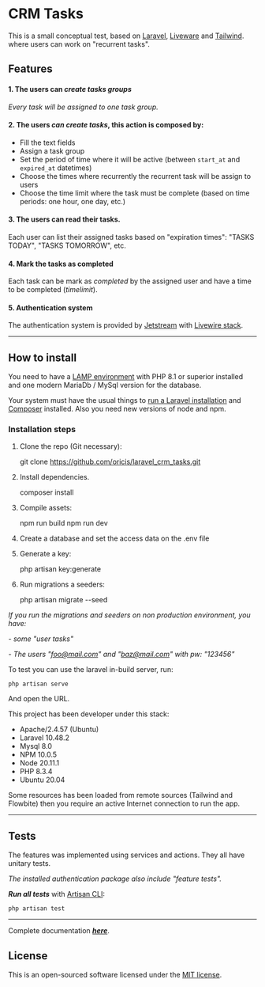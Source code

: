# CRM Tasks

This is a small conceptual test, based on [Laravel](https://laravel.com/docs/),
[Liveware](https://laravel.com/docs/10.x/blade#supercharging-blade-with-livewire)
and [Tailwind](https://tailwindcss.com/).
where users can work on "recurrent tasks".

## Features

#### 1. The users can ***create tasks groups***

*Every task will be assigned to one task group.*

#### 2. The users ***can create tasks***, this action is composed by:
 - Fill the text fields
 - Assign a task group
 - Set the period of time where it will be active (between `start_at` and
`expired_at` datetimes)
 - Choose the times where recurrently the recurrent task will be assign to users
 - Choose the time limit where the task must be complete
(based on time periods: one hour, one day, etc.)

#### 3. The users can read their tasks.

Each user can list their assigned tasks based on "expiration times":
"TASKS TODAY", "TASKS TOMORROW", etc.

#### 4. Mark the tasks as completed

Each task can be mark as *completed* by the assigned user
and have a time to be completed (*timelimit*).

#### 5. Authentication system
The authentication system is provided by
[Jetstream](https://jetstream.laravel.com/)
with [Livewire stack](https://jetstream.laravel.com/stacks/livewire.html).


***

## How to install

You need to have a [LAMP environment](https://github.com/oricis/notes/blob/master/contents/lamp/lamp-settings.md)
with PHP 8.1 or superior installed and one modern MariaDb / MySql version
for the database.

Your system must have the usual things to
[run a Laravel installation](https://laravel.com/docs/10.x/installation)
and [Composer](https://getcomposer.org/) installed.
Also you need new versions of node and npm.

### Installation steps

1. Clone the repo (Git necessary):

    git clone https://github.com/oricis/laravel_crm_tasks.git

2. Install dependencies.

    composer install

3. Compile assets:

    npm run build
    npm run dev

4. Create a database and set the access data on the .env file

5. Generate a key:

    php artisan key:generate

6. Run migrations a seeders:

    php artisan migrate --seed

*If you run the migrations and seeders on non production environment, you have:*

 *- some "user tasks"*

 *- The users "foo@mail.com" and "baz@mail.com" with pw: "123456"*

To test you can use the laravel in-build server, run:

    php artisan serve

And open the URL.


This project has been developer under this stack:
 - Apache/2.4.57 (Ubuntu)
 - Laravel 10.48.2
 - Mysql 8.0
 - NPM 10.0.5
 - Node 20.11.1
 - PHP 8.3.4
 - Ubuntu 20.04

Some resources has been loaded from remote sources (Tailwind and Flowbite)
then you require an active Internet connection to run the app.


***

## Tests

The features was implemented using services and actions.
They all have unitary tests.

*The installed authentication package also include "feature tests".*

***Run all tests*** with [Artisan CLI](https://laravel.com/docs/10.x/artisan):

    php artisan test


***

Complete documentation ***[here](./docs/docs.md)***.

## License

This is an open-sourced software licensed under the
[MIT license](https://opensource.org/licenses/MIT).
